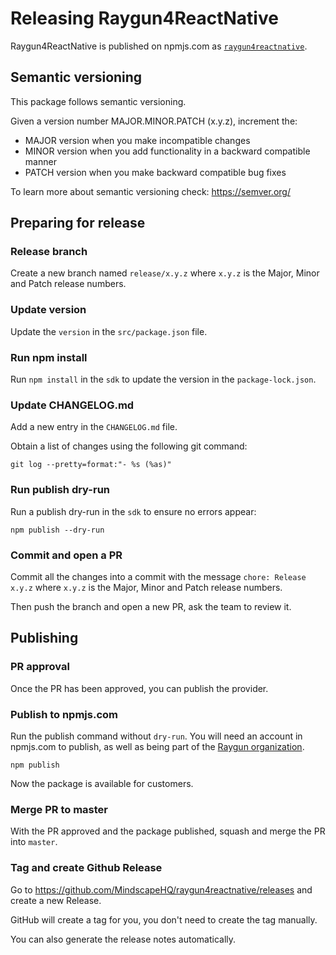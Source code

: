 # Releasing Raygun4ReactNative

Raygun4ReactNative is published on npmjs.com as [`raygun4reactnative`](https://www.npmjs.com/package/raygun4reactnative).
## Semantic versioning

This package follows semantic versioning.

Given a version number MAJOR.MINOR.PATCH (x.y.z), increment the:

- MAJOR version when you make incompatible changes
- MINOR version when you add functionality in a backward compatible manner
- PATCH version when you make backward compatible bug fixes

To learn more about semantic versioning check: https://semver.org/

## Preparing for release

### Release branch

Create a new branch named `release/x.y.z` 
where `x.y.z` is the Major, Minor and Patch release numbers.

### Update version

Update the `version` in the `src/package.json` file.

### Run npm install

Run `npm install` in the `sdk` to update the version in the `package-lock.json`.

### Update CHANGELOG.md

Add a new entry in the `CHANGELOG.md` file.

Obtain a list of changes using the following git command:

```
git log --pretty=format:"- %s (%as)"
```

### Run publish dry-run

Run a publish dry-run in the `sdk` to ensure no errors appear:

```
npm publish --dry-run
```

### Commit and open a PR

Commit all the changes into a commit with the message `chore: Release x.y.z`
where `x.y.z` is the Major, Minor and Patch release numbers.

Then push the branch and open a new PR, ask the team to review it.

## Publishing

### PR approval

Once the PR has been approved, you can publish the provider.

### Publish to npmjs.com

Run the publish command without `dry-run`.
You will need an account in npmjs.com to publish, 
as well as being part of the [Raygun organization](https://www.npmjs.com/~raygunowner).

```
npm publish
```

Now the package is available for customers.

### Merge PR to master

With the PR approved and the package published, 
squash and merge the PR into `master`.

### Tag and create Github Release

Go to https://github.com/MindscapeHQ/raygun4reactnative/releases and create a new Release.

GitHub will create a tag for you, you don't need to create the tag manually.

You can also generate the release notes automatically.

